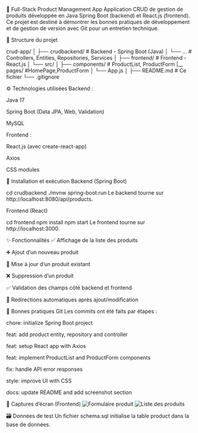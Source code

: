 🚀 Full-Stack Product Management App
Application CRUD de gestion de produits développée en Java Spring Boot (backend) et React.js (frontend). Ce projet est destiné à démontrer les bonnes pratiques de développement et de gestion de version avec Git pour un entretien technique.

📁 Structure du projet

crud-app/
│
├── crudbackend/         # Backend - Spring Boot (Java)
│   └── ...              # Controllers, Entities, Repositories, Services
│
├── frontend/            # Frontend - React.js
│   └── src/
│       ├── components/  # ProductList, ProductForm
        |__ pages/       #HomePage,ProductForm
│       └── App.js
│
├── README.md            # Ce fichier
└── .gitignore

⚙️ Technologies utilisées
Backend :

Java 17

Spring Boot (Data JPA, Web, Validation)

MySQL

Frontend :

React.js (avec create-react-app)

Axios

CSS modules

🔧 Installation et exécution
Backend (Spring Boot)

cd crudbackend
./mvnw spring-boot:run
Le backend tourne sur http://localhost:8080/api/products.

Frontend (React)

cd frontend
npm install
npm start
Le frontend tourne sur http://localhost:3000.

✨ Fonctionnalités
✅ Affichage de la liste des produits

➕ Ajout d’un nouveau produit

🔄 Mise à jour d’un produit existant

❌ Suppression d’un produit

✅ Validation des champs côté backend et frontend

🔁 Redirections automatiques après ajout/modification

🧪 Bonnes pratiques Git
Les commits ont été faits par étapes :

chore: initialize Spring Boot project

feat: add product entity, repository and controller

feat: setup React app with Axios

feat: implement ProductList and ProductForm components

fix: handle API error responses

style: improve UI with CSS

docs: update README and add screenshot section

📸 Captures d’écran (Frontend)
![Formulaire produit][def]
![Liste des produits][def2]



🗃️ Données de test
Un fichier schema.sql initialise la table product dans la base de données.



[def]: C:\Users\abdelwahhab\Downloads\crudfullstack\screenshots\form.png
[def2]: C:\Users\abdelwahhab\Downloads\crudfullstack\screenshots\productlist.png